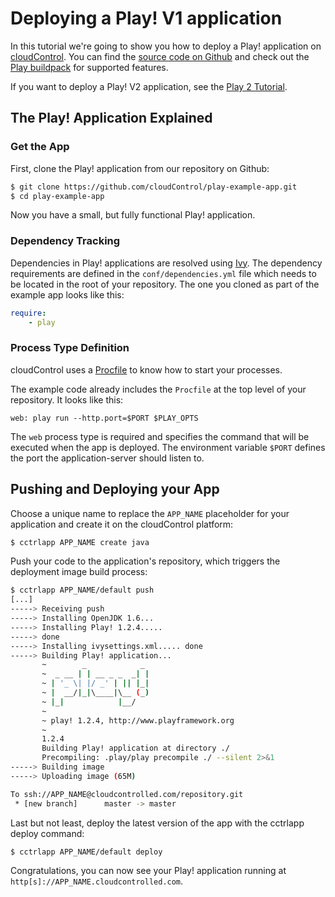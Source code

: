 # Deploying a Play! V1 application

In this tutorial we're going to show you how to deploy a Play! application on [cloudControl]. You can find the [source code on Github](https://github.com/cloudControl/play-example-app) and check out the [Play buildpack] for supported features.

If you want to deploy a Play! V2 application, see the [Play 2 Tutorial].

## The Play! Application Explained
### Get the App
First, clone the Play! application from our repository on Github:

~~~bash
$ git clone https://github.com/cloudControl/play-example-app.git
$ cd play-example-app
~~~

Now you have a small, but fully functional Play! application.

### Dependency Tracking
Dependencies in Play! applications are resolved using [Ivy]. The dependency requirements are defined in the `conf/dependencies.yml` file which needs to be located in the root of your repository. The one you cloned as part of the example app looks like this:

~~~yaml
require:
    - play
~~~

### Process Type Definition
cloudControl uses a [Procfile] to know how to start your processes.

The example code already includes the `Procfile` at the top level of your repository. It looks like this:

~~~
web: play run --http.port=$PORT $PLAY_OPTS
~~~

The `web` process type is required and specifies the command that will be executed when the app is deployed. The environment variable `$PORT` defines the port the application-server should listen to.

## Pushing and Deploying your App
Choose a unique name to replace the `APP_NAME` placeholder for your application and create it on the cloudControl platform: 

~~~bash
$ cctrlapp APP_NAME create java
~~~

Push your code to the application's repository, which triggers the deployment image build process:

~~~bash
$ cctrlapp APP_NAME/default push
[...]
-----> Receiving push
-----> Installing OpenJDK 1.6...
-----> Installing Play! 1.2.4.....
-----> done
-----> Installing ivysettings.xml..... done
-----> Building Play! application...
       ~        _            _
       ~  _ __ | | __ _ _  _| |
       ~ | '_ \| |/ _' | || |_|
       ~ |  __/|_|\____|\__ (_)
       ~ |_|            |__/
       ~
       ~ play! 1.2.4, http://www.playframework.org
       ~
       1.2.4
       Building Play! application at directory ./
       Precompiling: .play/play precompile ./ --silent 2>&1
-----> Building image
-----> Uploading image (65M)

To ssh://APP_NAME@cloudcontrolled.com/repository.git
 * [new branch]      master -> master
~~~

Last but not least, deploy the latest version of the app with the cctrlapp deploy command:

~~~bash
$ cctrlapp APP_NAME/default deploy
~~~

Congratulations, you can now see your Play! application running at `http[s]://APP_NAME.cloudcontrolled.com`.

[cloudControl]: https://www.cloudcontrol.com/
[Play buildpack]: https://github.com/cloudControl/buildpack-play
[Play 2 tutorial]: https://www.cloudcontrol.com/dev-center/guides/java/java-play-2
[cloudControl-command-line-client]: https://www.cloudcontrol.com/dev-center/platform-documentation#platform-access
[Git client]: http://git-scm.com/
[Procfile]: https://www.cloudcontrol.com/dev-center/platform-documentation#buildpacks-and-the-procfile
[Ivy]: http://ant.apache.org/ivy/
